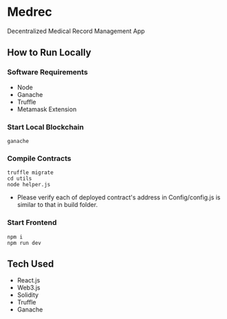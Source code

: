 # Medrec

Decentralized Medical Record Management App

## How to Run Locally

### Software Requirements

- Node
- Ganache
- Truffle  
- Metamask Extension

### Start Local Blockchain

```
ganache
```

### Compile Contracts

```
truffle migrate 
cd utils 
node helper.js 
```

- Please verify each of deployed contract's address in Config/config.js is similar to that in build folder.

### Start Frontend

```
npm i
npm run dev
```

## Tech Used

- React.js
- Web3.js
- Solidity
- Truffle
- Ganache